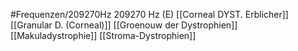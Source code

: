 #Frequenzen/209270Hz
209270 Hz (E)
[[Corneal DYST. Erblicher]]
[[Granular D. (Corneal)]]
[[Groenouw der Dystrophien]]
[[Makuladystrophie]]
[[Stroma-Dystrophien]]